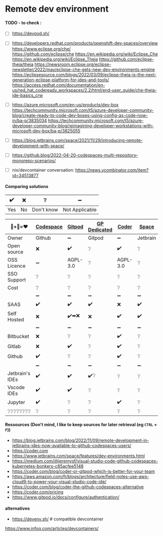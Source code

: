 # Remote dev environment

#### TODO - to check :
- [ ] https://devpod.sh/
- [ ] https://developers.redhat.com/products/openshift-dev-spaces/overview  
      https://www.eclipse.org/che/  
      https://github.com/eclipse/che
      https://en.wikipedia.org/wiki/Eclipse_Che
      https://en.wikipedia.org/wiki/Eclipse_Theia
      https://github.com/eclipse-theia/theia
      https://newsroom.eclipse.org/eclipse-newsletter/2022/may/eclipse-che-gets-new-dev-environments-engine
      https://eclipsesource.com/blogs/2022/03/09/eclipse-theia-is-the-next-generation-eclipse-platform-for-ides-and-tools/
      https://access.redhat.com/documentation/en-us/red_hat_codeready_workspaces/2.2/html/end-user_guide/che-theia-ide-basics_crw
- [ ] https://azure.microsoft.com/en-us/products/dev-box
      https://techcommunity.microsoft.com/t5/azure-developer-community-blog/create-ready-to-code-dev-boxes-using-config-as-code-now-in/ba-p/3835034
      https://techcommunity.microsoft.com/t5/azure-developer-community-blog/reimagining-developer-workstations-with-microsoft-dev-box/ba-p/3825055
- [ ] https://blog.jetbrains.com/space/2021/11/29/introducing-remote-development-with-space/
- [ ] https://github.blog/2022-04-20-codespaces-multi-repository-monorepo-scenarios/
- [ ] nix/devcontainer conversation: https://news.ycombinator.com/item?id=34513877
      

#### Comparing solutions

| ✔️ | ❌  | ❔           | ➖             |
| --- | --- | ---         |   ---           |
| Yes | No  | Don't know  | Not Applicable  |
<!-- Default line
| ❔❔❔❔❔❔❔❔   | ❔                 | ❔            | ❔                    | ❔             | ❔             | ❔                  | ❔                |
-->
<!-- copy/paste: ✔️  ❌ ➖ ❔ -->
|  🐋+🐧=❤️      | [Codespace][gh-cs] | [Gitpod][gp] | [GP Dedicated][gp-dc] | [Coder][coder] | [Space][jb-s] | [Cloud dev][jb-cd] | [cloud 9][cloud9] |
|---              | ---                |    ---       | ---                   | ---            | ---           | ---                | ---               |
| Owner           | Github             |   ➖         | Gitpod                | ➖           | Jetbrain       | Jetbrain            | Aws              |
| Open source     | ❌                | ✔️           | ❔                    | ✔️             | ❔             | ❔                  | ❔                |
| OSS Licence     | ➖                | AGPL-3.0     | ❔                    |  AGPL-3.0       | ❔             | ❔                  | ❔                |
| SSO Support     | ❔                 | ❔            | ❔                    | ❔             | ❔             | ❔                  | ❔                 |
| Cost            | ❔                 | ❔            | ❔                    | ❔             | ❔             | ❔                  | ❔                 |
|                 | ➖                | ➖            | ➖                   | ➖             | ➖             | ➖               | ➖                |
| SAAS            | ✔️                | ✔️             | ✔️                  | ❌             | ✔️             | ✔️                 | ❔                |
| Self Hosted     | ❌                | ✔️➡❌        | ❌                   | ✔️            | ✔️            | ❔                  | ❔                |
|                 | ➖                | ➖            | ➖                   | ➖             | ➖             | ➖               | ➖                |
| Bitbucket       | ❌                | ❔            | ❔                    | ✔️             | ❔             | ❔                  | ❔                |
| Gitlab          | ❌                | ✔️            | ❔                    | ✔️             | ❔             | ❔                  | ❔                |
| Github          | ✔️                | ❔            | ❔                    | ✔️             | ❔             | ❔                  | ❔                |
|                 | ➖                | ➖            | ➖                   | ➖             | ➖             | ➖               | ➖                |
| Jetbrain's IDEs | ✔️                | ✔️            | ✔️❔                  | ❔             | ❔             | ❔                  | ❔                |
| Vscode IDEs     | ✔️                | ✔️            | ❔                    | ❔            | ❔             | ❔                   | ❔               |
| Jupyter         | ✔️                | ❔            | ❔                    | ✔️            | ❔             | ❔                   | ❔               |
| ❔❔❔❔❔❔❔❔   | ❔                 | ❔            | ❔                    | ❔             | ❔             | ❔                  | ❔                |

#### Ressources (Don't mind, I like to keep sources for later retrieval (eg `CTRL` + `F`))
- https://blog.jetbrains.com/blog/2022/11/09/remote-development-in-jetbrains-ides-now-available-to-github-codespaces-users/
- https://coder.com
- https://www.jetbrains.com/space/features/dev-environments.html
- https://medium.com/@jeremysf/visual-studio-code-github-codespaces-kubernetes-bonkers-c85acfee5148
- https://coder.com/blog/coder-or-gitpod-which-is-better-for-your-team
- https://aws.amazon.com/fr/blogs/architecture/field-notes-use-aws-cloud9-to-power-your-visual-studio-code-ide/
- https://coder.com/blog/coder-the-github-codespaces-alternative 
- https://coder.com/pricing
- https://www.gitpod.io/docs/configure/authentication/

#### alternatives
- https://devenv.sh/ # compatible devcontainer

<!-- Tools -->
[coder]: https://coder.com/
[gp]: https://www.gitpod.io/
[gp-dc]: https://www.gitpod.io/dedicated
[gh-cs]: https://github.com/features/codespaces
[jb-s]: https://www.jetbrains.com/space/
[jb-cd]: https://www.jetbrains.com/space/features/dev-environments.html
[cloud9]: https://aws.amazon.com/fr/cloud9/

<!-- Other -->
[jetbrain-space-dev-env]: https://www.jetbrains.com/space/features/dev-environments.html

https://www.infoq.com/articles/devcontainers/
